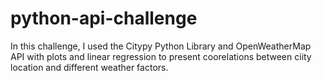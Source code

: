 # python-api-challenge

In this challenge, I used the Citypy Python Library and OpenWeatherMap API with plots and linear regression to present coorelations between ciity location and different weather factors.
